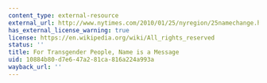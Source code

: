 ```yaml
---
content_type: external-resource
external_url: http://www.nytimes.com/2010/01/25/nyregion/25namechange.html
has_external_license_warning: true
license: https://en.wikipedia.org/wiki/All_rights_reserved
status: ''
title: For Transgender People, Name is a Message
uid: 10884b80-d7e6-47a2-81ca-816a224a993a
wayback_url: ''
---
```


